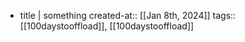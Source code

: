 - title | something
  created-at:: [[Jan 8th, 2024]]
  tags:: [[100daystooffload]], [[100daystooffload]]
